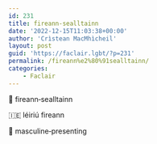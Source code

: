 ```yaml
---
id: 231
title: fireann‑sealltainn
date: '2022-12-15T11:03:38+00:00'
author: 'Crìstean MacMhìcheil'
layout: post
guid: 'https://faclair.lgbt/?p=231'
permalink: /fireann%e2%80%91sealltainn/
categories:
    - Faclair
---
```


&#x1f3f4;&#xe0067;&#xe0062;&#xe0073;&#xe0063;&#xe0074;&#xe007f; fireann‑sealltainn

&#x1f1ee;&#x1f1ea; léiriú fireann

&#x1f3f4;&#xe0067;&#xe0062;&#xe0065;&#xe006e;&#xe0067;&#xe007f; masculine‑presenting